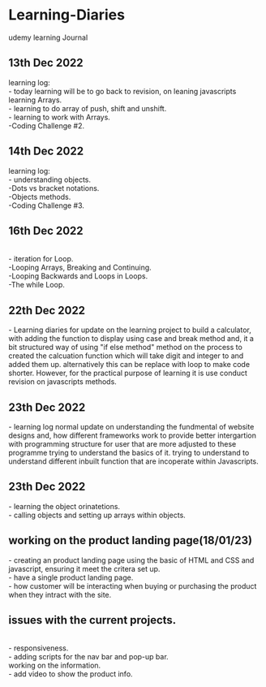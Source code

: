 # Learning-Diaries
udemy learning Journal

<h2>13th Dec 2022</h2>
<P>learning log:
<br>- today learning will be to go back to revision, on leaning javascripts learning Arrays. 
<br>- learning to do array of push, shift and unshift.
<br>- learning to work with Arrays. 
<br>-Coding Challenge #2.
</P>
<h2> 14th Dec 2022</h2>
<p>learning log:
<br>- understanding objects. 
<br>-Dots vs bracket notations.
<br>-Objects methods.
<br>-Coding Challenge #3.
<h2> 16th Dec 2022</h2>
<br>- iteration for Loop. 
<br>-Looping Arrays, Breaking and Continuing.
<br>-Looping Backwards and Loops in Loops.
<br>-The while Loop.
<h2> 22th Dec 2022</h2>
<p>- Learning diaries for update on the  learning project to build a calculator, with adding the function to display using case and break method and, it a bit structured  way of using "if else method" method on the process to created the calcuation function which will take digit and integer to and added them up. alternatively this can be replace with loop to make code shorter. However, for the practical purpose of learning it is use conduct revision on javascripts methods.  </p>

<h2> 23th Dec 2022</h2>
- learning log normal update on understanding the fundmental of website designs and, how different frameworks work to provide better intergartion with programming    structure for user that are more adjusted to these programme trying to understand the basics of it. trying to understand to understand different inbuilt function that are incoperate within Javascripts.   
<h2> 23th Dec 2022</h2>
- learning the object orinatetions.
<br>- calling objects and setting up arrays within objects. 
<h2> working on the product landing page(18/01/23)</h2>
- creating an product landing page using the basic of HTML and CSS and javascript, ensuring it meet the critera set up.
<br>- have a single product landing page.
<br>- how customer will be interacting when buying or purchasing the product when they intract with the site.
<br><h2> issues with the current projects. </h2>
<br>- responsiveness.
<br>- adding scripts for the nav bar and pop-up bar.
<br> working on the information.
<br>- add video to show the product info. 
